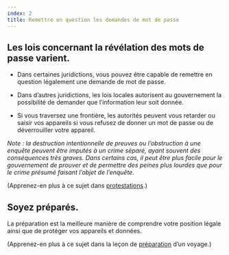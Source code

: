 ```yaml
---
index: 2
title: Remettre en question les demandes de mot de passe
---
```

## Les lois concernant la révélation des mots de passe varient.

* Dans certaines juridictions, vous pouvez être capable de remettre en question légalement une demande de mot de passe.

* Dans d’autres juridictions, les lois locales autorisent au gouvernement la possibilité de demander que l’information leur soit donnée.

* Si vous traversez une frontière, les autorités peuvent vous retarder ou saisir vos appareils si vous refusez de donner un mot de passe ou de déverrouiller votre appareil.

*Note : la destruction intentionnelle de preuves ou l’obstruction à une enquête peuvent être imputés à un crime séparé, ayant souvent des conséquences très graves. Dans certains cas, il peut être plus facile pour le gouvernement de prouver et de permettre des peines plus lourdes que pour le crime présumé faisant l’objet de l’enquête.*

(Apprenez-en plus à ce sujet dans [protestations](umbrella://work/protests/advanced).) 

## Soyez préparés.

La préparation est la meilleure manière de comprendre votre position légale ainsi que de protéger vos appareils et données.

(Apprenez-en plus à ce sujet dans la leçon de [préparation](umbrella://travel/preparation) d’un voyage.)
